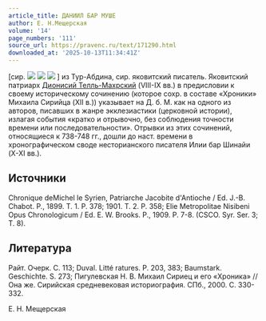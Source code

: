 ```yaml
---
article_title: ДАНИИЛ БАР МУШЕ
author: Е. Н.Мещерская
volume: '14'
page_numbers: '111'
source_url: https://pravenc.ru/text/171290.html
downloaded_at: '2025-10-13T11:34:41Z'
---
```


[сир. ![](<https://pravenc.ru/char/26094/Ax84Og /image.png>) ![](<https://pravenc.ru/char/26094/ x82C /image.png>) ![](<https://pravenc.ru/char/26094/ bA/image.png>) ] из Тур-Абдина, сир. яковитский писатель. Яковитский патриарх [Дионисий Телль-Махрский](<https://pravenc.ru/text/Дионисий Телль-Махрский.html>) (VIII-IX вв.) в предисловии к своему историческому сочинению (которое сохр. в составе «Хроники» Михаила Сирийца (XII в.)) указывает на Д. б. М. как на одного из авторов, писавших в жанре экклезиастики (церковной истории), излагая события «кратко и отрывочно, без соблюдения точности времени или последовательности». Отрывки из этих сочинений, относящиеся к 738-748 гг., дошли до наст. времени в хронографическом своде несторианского писателя Илии бар Шинайи (X-XI вв.).

## Источники

Chronique deMichel le Syrien, Patriarche Jacobite d'Antioche / Ed. J.-B. Chabot. P., 1899. T. 1. P. 378; 1901. T. 2. P. 358; Elie Metropolitae Nisibeni Opus Chronologicum / Ed. E. W. Brooks. P., 1909. P. 7-8. (CSCO. Syr. Ser. 3; T. 8).

## Литература

Райт. Очерк. С. 113; Duval. Litté
ratures. P. 203, 383; Baumstark. Geschichte. S. 273; Пигулевская Н. В. Михаил Сириец и его «Хроника» // Она же. Сирийская средневековая историография. СПб., 2000. С. 330-332.

Е. Н.  Мещерская
